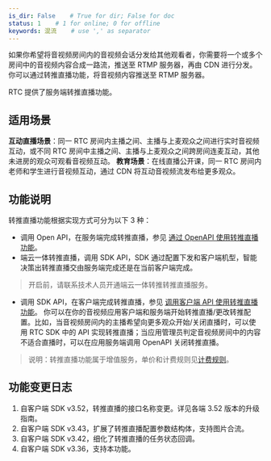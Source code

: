 ```yaml
---
is_dir: False    # True for dir; False for doc
status: 1    # 1 for online; 0 for offline
keywords: 混流    # use ',' as separator
---
```


如果你希望将音视频房间内的音视频会话分发给其他观看者，你需要将一个或多个房间中的音视频内容合成一路流，推送至 RTMP 服务器，再由 CDN 进行分发。你可以通过转推直播功能，将音视频内容推送至 RTMP 服务器。

RTC 提供了服务端转推直播功能。

## 适用场景

**互动直播场景**：同一 RTC 房间内主播之间、主播与上麦观众之间进行实时音视频互动，或不同 RTC 房间中主播之间、主播与上麦观众之间跨房间连麦互动，其他未进房的观众可观看音视频互动。
**教育场景**：在线直播公开课，同一 RTC 房间内老师和学生进行音视频互动，通过 CDN 将互动音视频流发布给更多观众。

## 功能说明

转推直播功能根据实现方式可分为以下 3 种：
- 调用 Open API，在服务端完成转推直播，参见 [通过 OpenAPI 使用转推直播功能](69833)。
- 端云一体转推直播，调用 SDK API，SDK 通过配置下发和客户端机型，智能决策出转推直播交由服务端完成还是在当前客户端完成。
> 开启前，请联系技术人员开通端云一体转推转推直播服务。
- 调用 SDK API，在客户端完成转推直播，参见 [调用客户端 API 使用转推直播功能](69822)。
你可以在你的音视频应用客户端和服务端开始转推直播/更改转推配置。比如，当音视频房间内的主播希望向更多观众开始/关闭直播时，可以使用 RTC SDK 中的 API 实现转推直播；当应用管理员判定音视频房间中的内容不适合直播时，可以在应用服务端调用 OpenAPI 关闭转推直播。
> 说明：转推直播功能属于增值服务，单价和计费规则见[计费规则](69871.md#服务端转推直播)。

## 功能变更日志

1. 自客户端 SDK v3.52，转推直播的接口名称变更。详见各端 3.52 版本的升级指南。
1. 自客户端 SDK v3.43，扩展了转推直播配置参数结构体，支持图片合流。
1. 自客户端 SDK v3.42，细化了转推直播的任务状态回调。
1. 自客户端 SDK v3.36，支持本功能。
